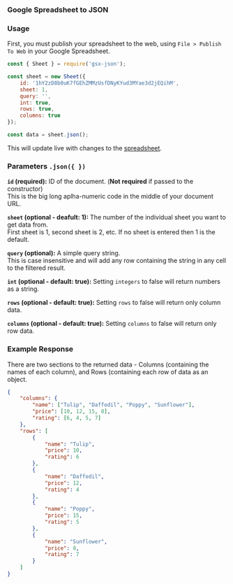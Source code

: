 ### Google Spreadsheet to JSON

### Usage

First, you must publish your spreadsheet to the web, using `File > Publish To Web` in your Google Spreadsheet.

```js
const { Sheet } = require('gsx-json');

const sheet = new Sheet({
    id: '1hY2zD8b0uK7fGEhZMMzUsfDNyKYud3MYae3d2jEQihM',
    sheet: 1,
    query: '',
    int: true,
    rows: true,
    columns: true
});

const data = sheet.json();
```

This will update live with changes to the [spreadsheet](https://docs.google.com/spreadsheets/d/1hY2zD8b0uK7fGEhZMMzUsfDNyKYud3MYae3d2jEQihM/edit?usp=sharing).

### Parameters `.json({ })`

**`id` (required):** ID of the document. (<b>Not required</b> if passed to the constructor)<br>
This is the big long aplha-numeric code in the middle of your document URL.

**`sheet` (optional - deafult: 1):** The number of the individual sheet you want to get data from.<br>
First sheet is 1, second sheet is 2, etc. If no sheet is entered then 1 is the default.

**`query` (optional):** A simple query string.<br>
This is case insensitive and will add any row containing the string in any cell to the filtered result.

**`int` (optional - default: true):** Setting `integers` to false will return numbers as a string.

**`rows` (optional - default: true):** Setting `rows` to false will return only column data.

**`columns` (optional - default: true):** Setting `columns` to false will return only row data.

### Example Response

There are two sections to the returned data - Columns (containing the names of each column), and Rows (containing each row of data as an object.

```json
{
    "columns": {
        "name": ["Tulip", "Daffodil", "Poppy", "Sunflower"],
        "price": [10, 12, 15, 8],
        "rating": [6, 4, 5, 7]
    },
    "rows": [
        {
            "name": "Tulip",
            "price": 10,
            "rating": 6
        },
        {
            "name": "Daffodil",
            "price": 12,
            "rating": 4
        },
        {
            "name": "Poppy",
            "price": 15,
            "rating": 5
        },
        {
            "name": "Sunflower",
            "price": 8,
            "rating": 7
        }
    ]
}
```
